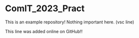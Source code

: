# ComIT_2023_Pract

This is an example repository! Nothing important here. (vsc line)

This line was added online on GitHub!!
